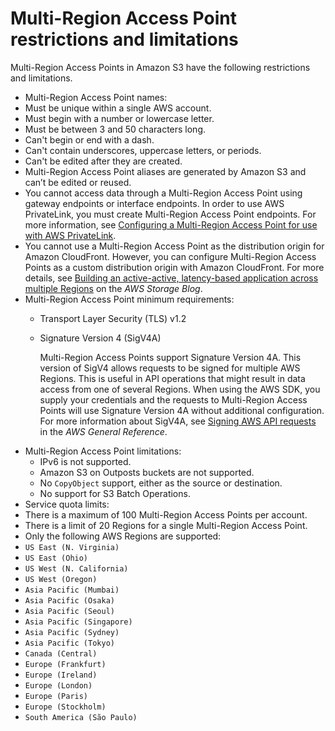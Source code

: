 # Multi\-Region Access Point restrictions and limitations<a name="MultiRegionAccessPointRestrictions"></a>

Multi\-Region Access Points in Amazon S3 have the following restrictions and limitations\. 
+  Multi\-Region Access Point names: 
  +  Must be unique within a single AWS account\. 
  +  Must begin with a number or lowercase letter\. 
  +  Must be between 3 and 50 characters long\. 
  +  Can't begin or end with a dash\. 
  +  Can't contain underscores, uppercase letters, or periods\. 
  +  Can't be edited after they are created\. 
+  Multi\-Region Access Point aliases are generated by Amazon S3 and can’t be edited or reused\. 
+  You cannot access data through a Multi\-Region Access Point using gateway endpoints or interface endpoints\. In order to use AWS PrivateLink, you must create Multi\-Region Access Point endpoints\. For more information, see [Configuring a Multi\-Region Access Point for use with AWS PrivateLink](MultiRegionAccessPointsPrivateLink.md)\. 
+  You cannot use a Multi\-Region Access Point as the distribution origin for Amazon CloudFront\. However, you can configure Multi\-Region Access Points as a custom distribution origin with Amazon CloudFront\. For more details, see [ Building an active\-active, latency\-based application across multiple Regions](https://aws.amazon.com/blogs/storage/building-an-active-active-latency-based-application-across-multiple-regions/) on the *AWS Storage Blog*\. 
+ Multi\-Region Access Point minimum requirements: 
  + Transport Layer Security \(TLS\) v1\.2
  + Signature Version 4 \(SigV4A\)

    Multi\-Region Access Points support Signature Version 4A\. This version of SigV4 allows requests to be signed for multiple AWS Regions\. This is useful in API operations that might result in data access from one of several Regions\. When using the AWS SDK, you supply your credentials and the requests to Multi\-Region Access Points will use Signature Version 4A without additional configuration\. For more information about SigV4A, see [Signing AWS API requests](https://docs.aws.amazon.com/general/latest/gr/signing_aws_api_requests.html) in the *AWS General Reference*\. 
+ Multi\-Region Access Point limitations: 
  +  IPv6 is not supported\. 
  +  Amazon S3 on Outposts buckets are not supported\. 
  +  No `CopyObject` support, either as the source or destination\. 
  +  No support for S3 Batch Operations\. 
+  Service quota limits: 
  + There is a maximum of 100 Multi\-Region Access Points per account\. 
  + There is a limit of 20 Regions for a single Multi\-Region Access Point\. 
+  Only the following AWS Regions are supported:
  + `US East (N. Virginia)`
  + `US East (Ohio)`
  + `US West (N. California)`
  + `US West (Oregon)`
  + `Asia Pacific (Mumbai)`
  + `Asia Pacific (Osaka)`
  + `Asia Pacific (Seoul)`
  + `Asia Pacific (Singapore)`
  + `Asia Pacific (Sydney)`
  + `Asia Pacific (Tokyo)`
  + `Canada (Central)`
  + `Europe (Frankfurt)`
  + `Europe (Ireland)`
  + `Europe (London)`
  + `Europe (Paris)`
  + `Europe (Stockholm)`
  + `South America (São Paulo)`
